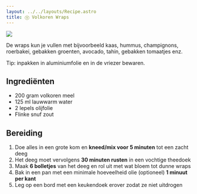 ```yaml
---
layout: ../../layouts/Recipe.astro
title: Ⓥ Volkoren Wraps
---
```

![](/images/uploads/volkoren-wraps.jpg)

De wraps kun je vullen met bijvoorbeeld kaas, hummus, champignons, roerbakei, gebakken groenten, avocado, tahin, gebakken tomaatjes enz.

Tip: inpakken in aluminiumfolie en in de vriezer bewaren.

## Ingrediënten

* 200 gram volkoren meel
* 125 ml lauwwarm water
* 2 lepels olijfolie
* Flinke snuf zout

## Bereiding

1. Doe alles in een grote kom en **kneed/mix voor** **5 minuten** tot een zacht deeg
2. Het deeg moet vervolgens **30 minuten rusten** in een vochtige theedoek
3. Maak **6 bolletjes** van het deeg en rol uit met wat bloem tot dunne wraps
4. Bak in een pan met een minimale hoeveelheid olie (optioneel) **1 minuut per kant**
5. Leg op een bord met een keukendoek erover zodat ze niet uitdrogen